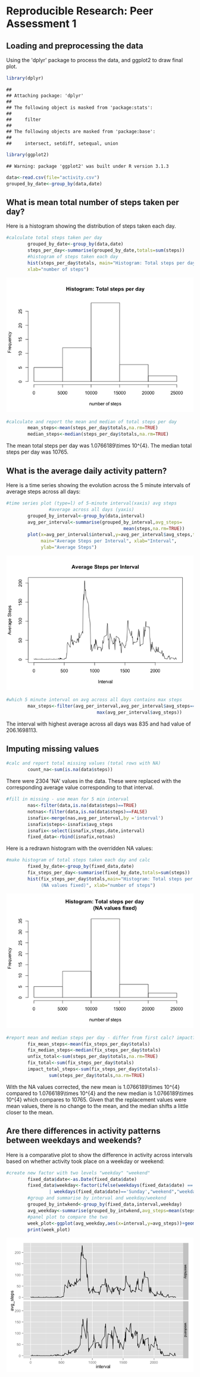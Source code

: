 # Reproducible Research: Peer Assessment 1


## Loading and preprocessing the data
Using the 'dplyr' package to process the data, and ggplot2 to draw final plot.

```r
library(dplyr)
```

```
## 
## Attaching package: 'dplyr'
## 
## The following object is masked from 'package:stats':
## 
##     filter
## 
## The following objects are masked from 'package:base':
## 
##     intersect, setdiff, setequal, union
```

```r
library(ggplot2)
```

```
## Warning: package 'ggplot2' was built under R version 3.1.3
```

```r
data<-read.csv(file="activity.csv")
grouped_by_date<-group_by(data,date)
```




## What is mean total number of steps taken per day?
Here is a histogram showing the distribution of steps taken each day.

```r
#calculate total steps taken per day
        grouped_by_date<-group_by(data,date)
        steps_per_day<-summarise(grouped_by_date,totals=sum(steps))
        #histogram of steps taken each day
        hist(steps_per_day$totals, main="Histogram: Total steps per day", 
        xlab="number of steps")
```

![](PA1_template_files/figure-html/unnamed-chunk-2-1.png) 


```r
#calculate and report the mean and median of total steps per day
        mean_steps<-mean(steps_per_day$totals,na.rm=TRUE)
        median_steps<-median(steps_per_day$totals,na.rm=TRUE)
```
The mean total steps per day was 1.0766189\times 10^{4}.
The median total steps per day was 10765.

## What is the average daily activity pattern?
Here is a time series showing the evolution across the 5 minute intervals 
of average steps across all days:


```r
#time series plot (type=l) of 5-minute interval(xaxis) avg steps
                #average across all days (yaxis)
        grouped_by_interval<-group_by(data,interval)
        avg_per_interval<-summarise(grouped_by_interval,avg_steps=
                                            mean(steps,na.rm=TRUE))
        plot(x=avg_per_interval$interval,y=avg_per_interval$avg_steps,type='l',
             main="Average Steps per Interval", xlab="Interval", 
             ylab="Average Steps")
```

![](PA1_template_files/figure-html/unnamed-chunk-4-1.png) 


```r
#which 5 minute interval on avg across all days contains max steps
        max_steps<-filter(avg_per_interval,avg_per_interval$avg_steps==
                                  max(avg_per_interval$avg_steps))
```
The interval with highest average across all days was 835 and had
value of 206.1698113.


## Imputing missing values

```r
#calc and report total missing values (total rows with NA)
        count_na<-sum(is.na(data$steps))
```
There were 2304 'NA' values in the data. These were replaced with the
corresponding average value corresponding to that interval.

```r
#fill in missing - use mean for 5 min interval
        nas<-filter(data,is.na(data$steps)==TRUE)
        notnas<-filter(data,is.na(data$steps)==FALSE)
        isnafix<-merge(nas,avg_per_interval,by ='interval')
        isnafix$steps<-isnafix$avg_steps
        isnafix<-select(isnafix,steps,date,interval)
        fixed_data<-rbind(isnafix,notnas)
```
Here is a redrawn histogram with the overridden NA values:

```r
#make histogram of total steps taken each day and calc 
        fixed_by_date<-group_by(fixed_data,date)
        fix_steps_per_day<-summarise(fixed_by_date,totals=sum(steps))
        hist(fix_steps_per_day$totals,main="Histogram: Total steps per day 
             (NA values fixed)", xlab="number of steps")
```

![](PA1_template_files/figure-html/unnamed-chunk-8-1.png) 


```r
#report mean and median steps per day - differ from first calc? impact?
        fix_mean_steps<-mean(fix_steps_per_day$totals)
        fix_median_steps<-median(fix_steps_per_day$totals)
        unfix_total<-sum(steps_per_day$totals,na.rm=TRUE)
        fix_total<-sum(fix_steps_per_day$totals)
        impact_total_steps<-sum(fix_steps_per_day$totals)-
                sum(steps_per_day$totals,na.rm=TRUE)
```
With the NA values corrected, the new mean is 1.0766189\times 10^{4} compared to 
1.0766189\times 10^{4} and the new median is 1.0766189\times 10^{4} which compares to 
10765. Given that the replacement values were mean values, there is no change to the mean, and the median shifts a little closer to the mean. 

## Are there differences in activity patterns between weekdays and weekends?
Here is a comparative plot to show the difference in activity across intervals
based on whether activity took place on a weekday or weekend:

```r
#create new factor with two levels "weekday" "weekend"
        fixed_data$date<-as.Date(fixed_data$date)
        fixed_data$weekday<-factor(ifelse(weekdays(fixed_data$date) == 'Saturday' 
                | weekdays(fixed_data$date)=='Sunday',"weekend","weekday"))
        #group and summarise by interval and weekday/weekend
        grouped_by_intwkend<-group_by(fixed_data,interval,weekday)
        avg_weekday<-summarise(grouped_by_intwkend,avg_steps=mean(steps))
        #panel plot to compare the two
        week_plot<-ggplot(avg_weekday,aes(x=interval,y=avg_steps))+geom_line()+facet_grid(weekday~.)        
        print(week_plot)
```

![](PA1_template_files/figure-html/unnamed-chunk-10-1.png) 

